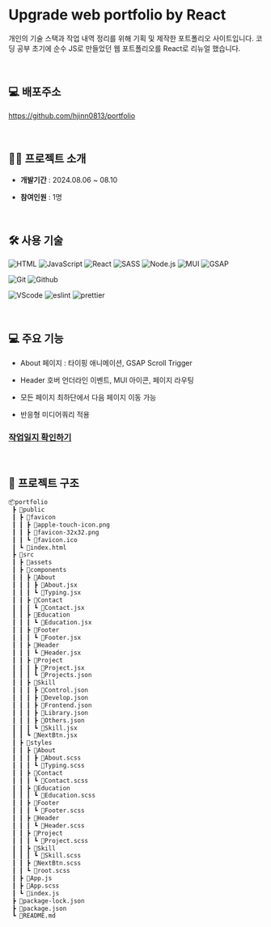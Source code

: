 # Upgrade web portfolio by React

개인의 기술 스택과 작업 내역 정리를 위해 기획 및 제작한 포트폴리오 사이트입니다. 코딩 공부 초기에 순수 JS로 만들었던 웹 포트폴리오를 React로 리뉴얼 했습니다.

<br/>

## 💻 배포주소

https://github.com/hjinn0813/portfolio

<br/>

## 👨‍🏫 프로젝트 소개

- **개발기간** : 2024.08.06 ~ 08.10

- **참여인원** : 1명

<br/>

## 🛠 사용 기술

![HTML](https://img.shields.io/badge/HTML-E34F26?style=for-the-badge&logo=html5&logoColor=white)
![JavaScript](https://img.shields.io/badge/JavaScript-F7DF1E?style=for-the-badge&logo=javascript&logoColor=black)
![React](https://img.shields.io/badge/React-61DAFB?style=for-the-badge&logo=react&logoColor=black)
![SASS](https://img.shields.io/badge/SASS-CC6699?style=for-the-badge&logo=Sass&logoColor=white)
![Node.js](https://img.shields.io/badge/Node.js-339933?style=for-the-badge&logo=node.js&logoColor=white)
![MUI](https://img.shields.io/badge/MUI-007FFF?style=for-the-badge&logo=MUI&logoColor=white)
![GSAP](https://img.shields.io/badge/GSAP-88CE02?style=for-the-badge&logo=GreenSock&logoColor=white)

![Git](https://img.shields.io/badge/Git-F05032?style=for-the-badge&logo=git&logoColor=white)
![Github](https://img.shields.io/badge/GitHub-181717?style=for-the-badge&logo=github&logoColor=white)

![VScode](https://img.shields.io/badge/VS_Code-007ACC?style=for-the-badge&logo=visual-studio-code&logoColor=white)
![eslint](https://img.shields.io/badge/eslint-4B32C3?style=for-the-badge&logo=eslint&logoColor=white)
![prettier](https://img.shields.io/badge/Prettier-F7B93E?style=for-the-badge&logo=prettier&logoColor=black)

<br/>

## 💻 주요 기능

- About 페이지 : 타이핑 애니메이션, GSAP Scroll Trigger

- Header 호버 언더라인 이벤트, MUI 아이콘, 페이지 라우팅

- 모든 페이지 최하단에서 다음 페이지 이동 가능

- 반응형 미디어쿼리 적용

### [**작업일지 확인하기**](https://hjinn0813.tistory.com/101)

<br/>

## 📁 프로젝트 구조

```bash
📦portfolio
 ┣ 📂public
 ┃ ┣ 📂favicon
 ┃ ┃ ┣ 📜apple-touch-icon.png
 ┃ ┃ ┣ 📜favicon-32x32.png
 ┃ ┃ ┗ 📜favicon.ico
 ┃ ┗ 📜index.html
 ┣ 📂src
 ┃ ┣ 📂assets
 ┃ ┣ 📂components
 ┃ ┃ ┣ 📂About
 ┃ ┃ ┃ ┣ 📜About.jsx
 ┃ ┃ ┃ ┗ 📜Typing.jsx
 ┃ ┃ ┣ 📂Contact
 ┃ ┃ ┃ ┗ 📜Contact.jsx
 ┃ ┃ ┣ 📂Education
 ┃ ┃ ┃ ┗ 📜Education.jsx
 ┃ ┃ ┣ 📂Footer
 ┃ ┃ ┃ ┗ 📜Footer.jsx
 ┃ ┃ ┣ 📂Header
 ┃ ┃ ┃ ┗ 📜Header.jsx
 ┃ ┃ ┣ 📂Project
 ┃ ┃ ┃ ┣ 📜Project.jsx
 ┃ ┃ ┃ ┗ 📜Projects.json
 ┃ ┃ ┣ 📂Skill
 ┃ ┃ ┃ ┣ 📜Control.json
 ┃ ┃ ┃ ┣ 📜Develop.json
 ┃ ┃ ┃ ┣ 📜Frontend.json
 ┃ ┃ ┃ ┣ 📜Library.json
 ┃ ┃ ┃ ┣ 📜Others.json
 ┃ ┃ ┃ ┗ 📜Skill.jsx
 ┃ ┃ ┗ 📜NextBtn.jsx
 ┃ ┣ 📂styles
 ┃ ┃ ┣ 📂About
 ┃ ┃ ┃ ┣ 📜About.scss
 ┃ ┃ ┃ ┗ 📜Typing.scss
 ┃ ┃ ┣ 📂Contact
 ┃ ┃ ┃ ┗ 📜Contact.scss
 ┃ ┃ ┣ 📂Education
 ┃ ┃ ┃ ┗ 📜Education.scss
 ┃ ┃ ┣ 📂Footer
 ┃ ┃ ┃ ┗ 📜Footer.scss
 ┃ ┃ ┣ 📂Header
 ┃ ┃ ┃ ┗ 📜Header.scss
 ┃ ┃ ┣ 📂Project
 ┃ ┃ ┃ ┗ 📜Project.scss
 ┃ ┃ ┣ 📂Skill
 ┃ ┃ ┃ ┗ 📜Skill.scss
 ┃ ┃ ┣ 📜NextBtn.scss
 ┃ ┃ ┗ 📜root.scss
 ┃ ┣ 📜App.js
 ┃ ┣ 📜App.scss
 ┃ ┗ 📜index.js
 ┣ 📜package-lock.json
 ┣ 📜package.json
 ┗ 📜README.md
```
